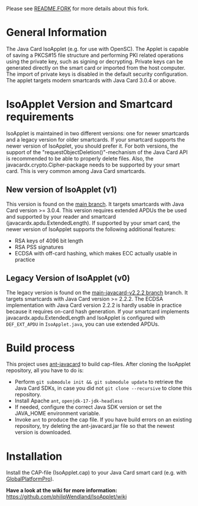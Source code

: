 Please see [README.FORK](README.FORK.md) for more details about this fork.
# General Information
The Java Card IsoApplet (e.g. for use with OpenSC).
The Applet is capable of saving a PKCS#15 file structure and performing PKI related operations using the private key, such as signing or decrypting.
Private keys can be generated directly on the smart card or imported from the host computer.
The import of private keys is disabled in the default security configuration.
The applet targets modern smartcards with Java Card 3.0.4 or above.

# IsoApplet Version and Smartcard requirements
IsoApplet is maintained in two different versions: one for newer smartcards and a legacy version for older smartcards.
If your smartcard supports the newer version of IsoApplet, you should prefer it.
For both versions, the support of the "requestObjectDeletion()"-mechanism of the Java Card API is recommended to be able to properly delete files.
Also, the javacardx.crypto.Cipher-package needs to be supported by your smart card.
This is very common among Java Card smartcards.

## New version of IsoApplet (v1)
This version is found on the [main branch](https://github.com/philipWendland/IsoApplet/tree/main).
It targets smartcards with Java Card version >= 3.0.4.
This version requires extended APDUs the be used and supported by your reader and smartcard (javacardx.apdu.ExtendedLength).
If supported by your smart card, the newer version of IsoApplet supports the following additional features:
* RSA keys of 4096 bit length
* RSA PSS signatures
* ECDSA with off-card hashing, which makes ECC actually usable in practice

## Legacy Version of IsoApplet (v0)
The legacy version is found on the [main-javacard-v2.2.2 branch](https://github.com/philipWendland/IsoApplet/tree/main-javacard-v2.2.2) branch.
It targets smartcards with Java Card version >= 2.2.2.
The ECDSA implementation with Java Card version 2.2.2 is hardly usable in practice because it requires on-card hash generation.
If your smartcard implements javacardx.apdu.ExtendedLength and IsoApplet is configured with `DEF_EXT_APDU` in `IsoApplet.java`, you can use extended APDUs.

# Build process
This project uses [ant-javacard](https://github.com/martinpaljak/ant-javacard) to build cap-files.
After cloning the IsoApplet repository, all you have to do is:
* Perform `git submodule init && git submodule update` to retrieve the Java Card SDKs, in case you did not `git clone --recursive` to clone this repository.
* Install Apache `ant`, `openjdk-17-jdk-headless`
* If needed, configure the correct Java SDK version or set the JAVA_HOME environment variable.
* Invoke `ant` to produce the cap file.
If you have build errors on an existing repository, try deleting the ant-javacard.jar file so that the newest version is downloaded.

# Installation
Install the CAP-file (IsoApplet.cap) to your Java Card smart card (e.g. with [GlobalPlatformPro](https://github.com/martinpaljak/GlobalPlatformPro)).

**Have a look at the wiki for more information:** https://github.com/philipWendland/IsoApplet/wiki

